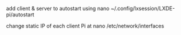 add client & server to autostart using
nano ~/.config/lxsession/LXDE-pi/autostart

change static IP of each client Pi at
nano /etc/network/interfaces



